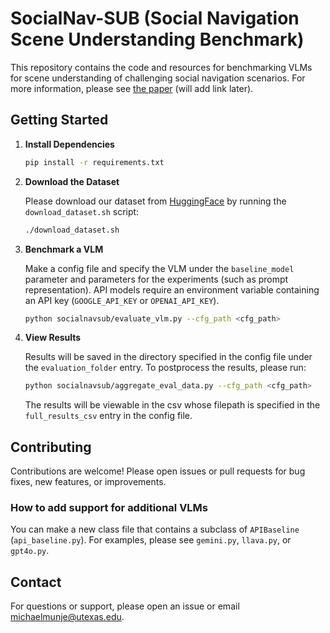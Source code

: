 # SocialNav-SUB (Social Navigation Scene Understanding Benchmark)

This repository contains the code and resources for benchmarking VLMs for scene understanding of challenging social navigation scenarios. For more information, please see [the paper](link) (will add link later).

## Getting Started

1. **Install Dependencies**

   ```bash
   pip install -r requirements.txt
   ```

2. **Download the Dataset**

    Please download our dataset from [HuggingFace](https://huggingface.co/datasets/michaelmunje/SocialNav-SUB) by running the `download_dataset.sh` script:
   ```bash
   ./download_dataset.sh
   ```

3. **Benchmark a VLM**

    Make a config file and specify the VLM under the `baseline_model` parameter and parameters for the experiments (such as prompt representation). API models require an environment variable containing an API key (`GOOGLE_API_KEY` or `OPENAI_API_KEY`).

   ```bash
   python socialnavsub/evaluate_vlm.py --cfg_path <cfg_path>
   ```

4. **View Results**

   Results will be saved in the directory specified in the config file under the `evaluation_folder` entry. To postprocess the results, please run:

   ```bash
   python socialnavsub/aggregate_eval_data.py --cfg_path <cfg_path>
   ```

   The results will be viewable in the csv whose filepath is specified in the `full_results_csv` entry in the config file.

## Contributing

Contributions are welcome! Please open issues or pull requests for bug fixes, new features, or improvements.

### How to add support for additional VLMs
You can make a new class file that contains a subclass of `APIBaseline` (`api_baseline.py`). For examples, please see `gemini.py`, `llava.py`, or `gpt4o.py`.

## Contact

For questions or support, please open an issue or email [michaelmunje@utexas.edu](mailto:michaelmunje@utexas.edu).
